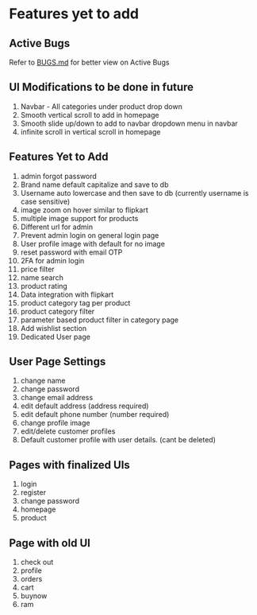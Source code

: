 # Features yet to add

## Active Bugs

Refer to [BUGS.md](/BUGS.md) for better view on Active Bugs

## UI Modifications to be done in future

1. Navbar - All categories under product drop down
2. Smooth vertical scroll to add in homepage
3. Smooth slide up/down to add to navbar dropdown menu in navbar
4. infinite scroll in vertical scroll in homepage

## Features Yet to Add

1. admin forgot password
2. Brand name default capitalize and save to db
3. Username auto lowercase and then save to db (currently username is case sensitive)
4. image zoom on hover similar to flipkart
5. multiple image support for products
6. Different url for admin
7. Prevent admin login on general login page
8. User profile image with default for no image
9. reset password with email OTP
10. 2FA for admin login
11. price filter
12. name search
13. product rating
14. Data integration with flipkart
15. product category tag per product
16. product category filter
17. parameter based product filter in category page
18. Add wishlist section
19. Dedicated User page

## User Page Settings

1. change name
2. change password
3. change email address
4. edit default address (address required)
5. edit default phone number (number required)
6. change profile image
7. edit/delete customer profiles
8. Default customer profile with user details. (cant be deleted)

## Pages with finalized UIs

1. login
2. register
3. change password
4. homepage
5. product

## Page with old UI

1. check out
2. profile
3. orders
4. cart
5. buynow
6. ram
